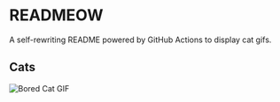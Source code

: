 # READMEOW

A self-rewriting README powered by GitHub Actions to display cat gifs.

## Cats

![Bored Cat GIF](https://media3.giphy.com/media/v1.Y2lkPTlhY2QwMmRhcjNmNGhudXJlMnlpa2U0OXRtY2s5eWMxdG9ubHJ5eTdkdms4aHlwNSZlcD12MV9naWZzX3NlYXJjaCZjdD1n/mlvseq9yvZhba/200.gif)

